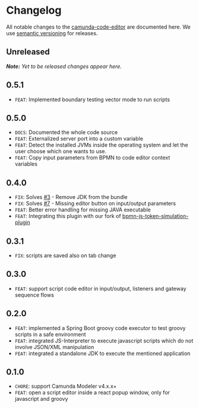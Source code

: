 # Changelog

All notable changes to the [camunda-code-editor](https://github.com/sharedchains/camunda-code-editor) are documented here. We use [semantic versioning](http://semver.org/) for releases.

## Unreleased

___Note:__ Yet to be released changes appear here._

## 0.5.1

* `FEAT`: Implemented boundary testing vector mode to run scripts

## 0.5.0

* `DOCS`: Documented the whole code source
* `FEAT`: Externalized server port into a custom variable
* `FEAT`: Detect the installed JVMs inside the operating system and let the user choose which one wants to use.
* `FEAT`: Copy input parameters from BPMN to code editor context variables

## 0.4.0

* `FIX`: Solves [#3](https://github.com/sharedchains/camunda-code-editor/issues/3) - Remove JDK from the bundle
* `FIX`: Solves [#7](https://github.com/sharedchains/camunda-code-editor/issues/7) - Missing editor button on input/output parameters
* `FEAT`: Better error handling for missing JAVA executable
* `FEAT`: Integrating this plugin with our fork of [bpmn-js-token-simulation-plugin](https://github.com/bpmn-io/bpmn-js-token-simulation-plugin)

## 0.3.1

* `FIX`: scripts are saved also on tab change

## 0.3.0

* `FEAT`: support script code editor in input/output, listeners and gateway sequence flows 

## 0.2.0

* `FEAT`: implemented a Spring Boot groovy code executor to test groovy scripts in a safe environment
* `FEAT`: integrated JS-Interpreter to execute javascript scripts which do not involve JSON/XML manipulation
* `FEAT`: integrated a standalone JDK to execute the mentioned application

## 0.1.0

* `CHORE`: support Camunda Modeler v4.x.x+
* `FEAT`: open a script editor inside a react popup window, only for javascript and groovy

